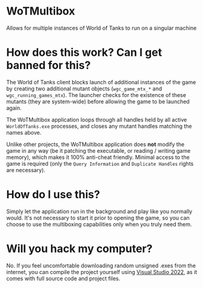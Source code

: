 # WoTMultibox
Allows for multiple instances of World of Tanks to run on a singular machine

# How does this work? Can I get banned for this?
The World of Tanks client blocks launch of additional instances of the game by creating two additional mutant objects (``wgc_game_mtx_*`` and ``wgc_running_games_mtx``). The launcher checks for the existence of these mutants (they are system-wide) before allowing the game to be launched again.

The WoTMultibox application loops through all handles held by all active ``WorldOfTanks.exe`` processes, and closes any mutant handles matching the names above.

Unlike other projects, the WoTMultibox application does **not** modify the game in any way (be it patching the executable, or reading / writing game memory), which makes it 100% anti-cheat friendly.
Minimal access to the game is required (only the ``Query Information`` and ``Duplicate Handles`` rights are necessary).

# How do I use this?
Simply let the application run in the background and play like you normally would. 
It's not necessary to start it prior to opening the game, so you can choose to use the multiboxing capabilities only when you truly need them.  

# Will you hack my computer?
No. If you feel uncomfortable downloading random unsigned .exes from the internet, you can compile the project yourself using [Visual Studio 2022](https://visualstudio.microsoft.com), as it comes with full source code and project files.
